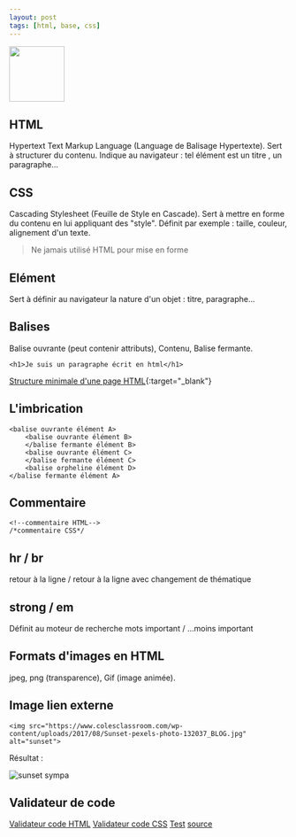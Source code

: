 ```yaml
---
layout: post
tags: [html, base, css]
---
```

<img src="https://cdn-images-1.medium.com/max/1600/1*28-1lYrYTQoLhi87mllgBw.png" height="100" atl="ilustration picture html">

## HTML
Hypertext Text Markup Language (Language de Balisage Hypertexte). Sert à structurer du contenu.
Indique au navigateur : tel élément est un titre , un paragraphe...

## CSS
Cascading Stylesheet (Feuille de Style en Cascade). Sert à mettre en forme du contenu en lui appliquant des "style".
Définit par exemple : taille, couleur, alignement d'un texte.

> Ne jamais utilisé HTML pour mise en forme

## Elément
Sert à définir au navigateur la nature d'un objet : titre, paragraphe...

## Balises
Balise ouvrante (peut contenir attributs), Contenu, Balise fermante.
```
<h1>Je suis un paragraphe écrit en html</h1>
```
[Structure minimale d'une page HTML](https://www.pierre-giraud.com/html-css/cours-complet/structure-page-html.php){:target="_blank"}

## L'imbrication
```
<balise ouvrante élément A>
	<balise ouvrante élément B>
	</balise fermante élément B>
	<balise ouvrante élément C>
	</balise fermante élément C>
	<balise orpheline élément D>
</balise fermante élément A>
```

## Commentaire
```
<!--commentaire HTML-->
/*commentaire CSS*/
```

## hr / br
retour à la ligne / retour à la ligne avec changement de thématique

## strong / em
Définit au moteur de recherche mots important / ...moins important

## Formats d'images en HTML
jpeg, png (transparence), Gif (image animée).

## Image lien externe
```
<img src="https://www.colesclassroom.com/wp-content/uploads/2017/08/Sunset-pexels-photo-132037_BLOG.jpg" alt="sunset">
```
Résultat :

<img src="https://www.colesclassroom.com/wp-content/uploads/2017/08/Sunset-pexels-photo-132037_BLOG.jpg" alt="sunset">
sympa

## Validateur de code
[Validateur code HTML](https://validator.w3.org)
[Validateur code CSS](https://jigsaw.w3.org/css-validator/)
[Test](https://www.pierre-giraud.com/html-css/cours-complet/test1.php)
[source](https://www.pierre-giraud.com/html-css/cours-complet/elements-balises-attributs-html.php)


